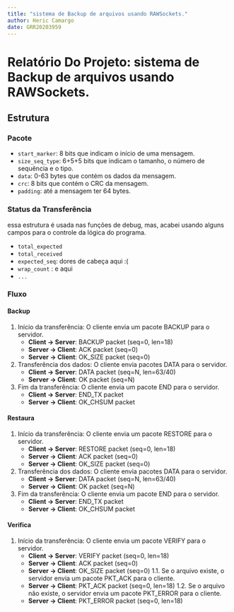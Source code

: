 ```yaml
---
title: "sistema de Backup de arquivos usando RAWSockets."
author: Heric Camargo 
date: GRR20203959
---
```

# Relatório Do Projeto: sistema de Backup de arquivos usando RAWSockets.
## Estrutura

### Pacote
- `start_marker`: 8 bits que indicam o início de uma mensagem.
- `size_seq_type`: 6+5+5 bits que indicam o tamanho, o número de sequência e o tipo.
- `data`: 0-63 bytes que contém os dados da mensagem.
- `crc`: 8 bits que contém o CRC da mensagem.
- `padding`: até a mensagem ter 64 bytes.

### Status da Transferência
essa estrutura é usada nas funções de debug, mas, acabei usando alguns campos para o controle da lógica do programa.
- `total_expected`
- `total_received`
- `expected_seq`: dores de cabeça aqui :(
- `wrap_count` : e aqui
- `...`

### Fluxo

#### Backup

1. Início da transferência: O cliente envia um pacote BACKUP para o servidor.
    - **Client -> Server**: BACKUP packet (seq=0, len=18)
    - **Server -> Client**: ACK packet (seq=0)
    - **Server -> Client**: OK_SIZE packet (seq=0)
2. Transferência dos dados: O cliente envia pacotes DATA para o servidor.
    - **Client -> Server**: DATA packet (seq=N, len=63/40)
    - **Server -> Client**: OK packet (seq=N)
3. Fim da transferência: O cliente envia um pacote END para o servidor.
    - **Client -> Server**: END_TX packet
    - **Server -> Client**: OK_CHSUM packet

#### Restaura

1. Início da transferência: O cliente envia um pacote RESTORE para o servidor.
    - **Client -> Server**: RESTORE packet (seq=0, len=18)
    - **Server -> Client**: ACK packet (seq=0)
    - **Server -> Client**: OK_SIZE packet (seq=0)
2. Transferência dos dados: O cliente envia pacotes DATA para o servidor.
    - **Client -> Server**: DATA packet (seq=N, len=63/40)
    - **Server -> Client**: OK packet (seq=N)
3. Fim da transferência: O cliente envia um pacote END para o servidor.
    - **Client -> Server**: END_TX packet
    - **Server -> Client**: OK_CHSUM packet
#### Verifica

1. Início da transferência: O cliente envia um pacote VERIFY para o servidor.
    - **Client -> Server**: VERIFY packet (seq=0, len=18)
    - **Server -> Client**: ACK packet (seq=0)
    - **Server -> Client**: OK_SIZE packet (seq=0)
1.1. Se o arquivo existe, o servidor envia um pacote PKT_ACK para o cliente.
    - **Server -> Client**: PKT_ACK packet (seq=0, len=18)
1.2. Se o arquivo não existe, o servidor envia um pacote PKT_ERROR para o cliente.
    - **Server -> Client**: PKT_ERROR packet (seq=0, len=18)